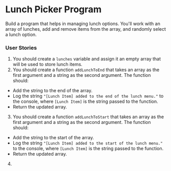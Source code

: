 # Lunch Picker Program

Build a program that helps in managing lunch options. You'll work with an array of lunches, add and remove items from the array, and randomly select a lunch option.

### User Stories

1.  You should create a `lunches` variable and assign it an empty array that will be used to store lunch items.
2.  You should create a function `addLunchToEnd` that takes an array as the first argument and a string as the second argument. The function should:

- Add the string to the end of the array.
- Log the string `"[Lunch Item] added to the end of the lunch menu."` to the console, where `[Lunch Item]` is the string passed to the function.
- Return the updated array.

3.  You should create a function `addLunchToStart` that takes an array as the first argument and a string as the second argument. The function should:

- Add the string to the start of the array.
- Log the string `"[Lunch Item] added to the start of the lunch menu."` to the console, where `[Lunch Item]` is the string passed to the function.
- Return the updated array.

4.
